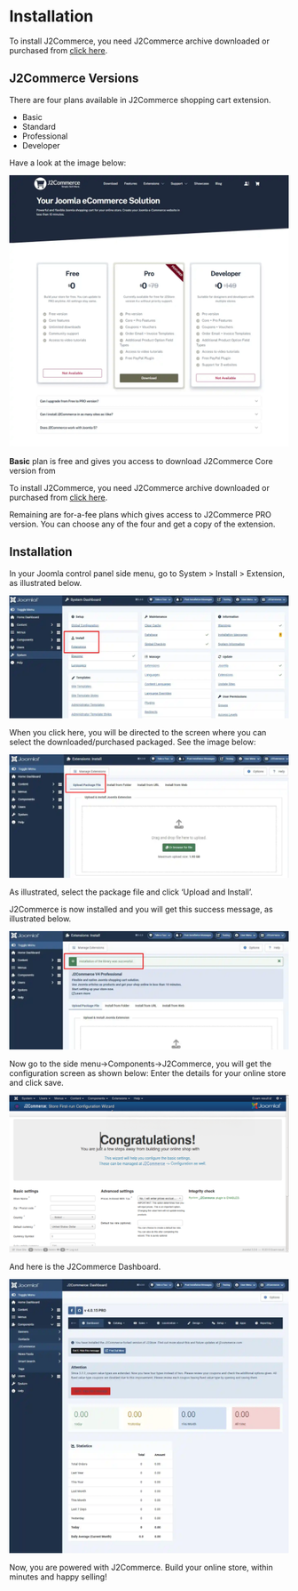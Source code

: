 # Installation

To install J2Commerce, you need J2Commerce archive downloaded or purchased from [click here](https://www.j2commerce.com/download).

## J2Commerce Versions <a href="#j2store-versions" id="j2store-versions"></a>

There are four plans available in J2Commerce shopping cart extension.

* Basic
* Standard
* Professional
* Developer

Have a look at the image below:

![Installation-planandproceed](<../.gitbook/assets/payment2 (1).webp>)

**Basic** plan is free and gives you access to download J2Commerce Core version from

To install J2Commerce, you need J2Commerce archive downloaded or purchased from [click here](https://www.j2commerce.com/download).

Remaining are for-a-fee plans which gives access to J2Commerce PRO version. You can choose any of the four and get a copy of the extension.

## Installation <a href="#installation" id="installation"></a>

In your Joomla control panel side menu, go to System > Install > Extension, as illustrated below.

![Installation-extensionmanager](<../.gitbook/assets/install (2).webp>)

When you click here, you will be directed to the screen where you can select the downloaded/purchased packaged. See the image below:

![Installation-browse](../.gitbook/assets/extensions.webp)

As illustrated, select the package file and click ‘Upload and Install’.

J2Commerce is now installed and you will get this success message, as illustrated below.

![Installation-success-message](../.gitbook/assets/successful.webp)

Now go to the side menu->Components->J2Commerce, you will get the configuration screen as shown below: Enter the details for your online store and click save.

![Installation-storeconfiguration](../.gitbook/assets/congratulations.webp)



And here is the J2Commerce Dashboard.

![Installation-dashboard](<../.gitbook/assets/J2Commerce dashboard.webp>)

Now, you are powered with J2Commerce. Build your online store, within minutes and happy selling!
